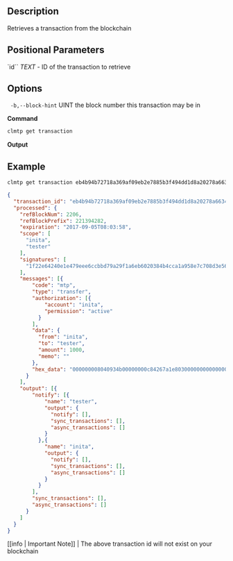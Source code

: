 ## Description
Retrieves a transaction from the blockchain

## Positional Parameters
`id`` _TEXT_ - ID of the transaction to retrieve

## Options
` -b,--block-hint` UINT        the block number this transaction may be in

**Command**

```sh
clmtp get transaction
```
**Output**

## Example

```sh
clmtp get transaction eb4b94b72718a369af09eb2e7885b3f494dd1d8a20278a6634611d5edd76b703
```
```json
{
  "transaction_id": "eb4b94b72718a369af09eb2e7885b3f494dd1d8a20278a6634611d5edd76b703",
  "processed": {
    "refBlockNum": 2206,
    "refBlockPrefix": 221394282,
    "expiration": "2017-09-05T08:03:58",
    "scope": [
      "inita",
      "tester"
    ],
    "signatures": [
      "1f22e64240e1e479eee6ccbbd79a29f1a6eb6020384b4cca1a958e7c708d3e562009ae6e60afac96f9a3b89d729a50cd5a7b5a7a647540ba1678831bf970e83312"
    ],
    "messages": [{
        "code": "mtp",
        "type": "transfer",
        "authorization": [{
            "account": "inita",
            "permission": "active"
          }
        ],
        "data": {
          "from": "inita",
          "to": "tester",
          "amount": 1000,
          "memo": ""
        },
        "hex_data": "000000008040934b00000000c84267a1e80300000000000000"
      }
    ],
    "output": [{
        "notify": [{
            "name": "tester",
            "output": {
              "notify": [],
              "sync_transactions": [],
              "async_transactions": []
            }
          },{
            "name": "inita",
            "output": {
              "notify": [],
              "sync_transactions": [],
              "async_transactions": []
            }
          }
        ],
        "sync_transactions": [],
        "async_transactions": []
      }
    ]
  }
}
```

[[info | Important Note]]
| The above transaction id will not exist on your blockchain
